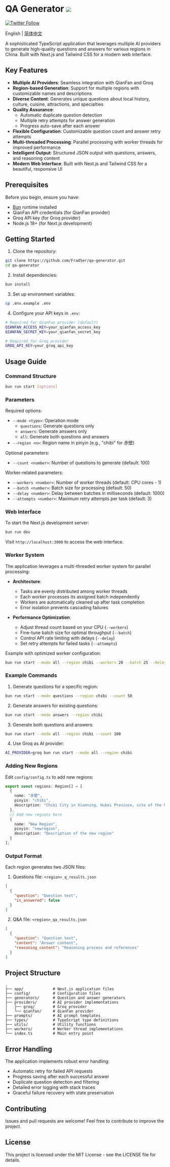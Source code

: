 # QA Generator ![](https://img.shields.io/badge/A%20FRAD%20PRODUCT-WIP-yellow)

[![Twitter Follow](https://img.shields.io/twitter/follow/FradSer?style=social)](https://twitter.com/FradSer)

English | [简体中文](README.zh-CN.md)

A sophisticated TypeScript application that leverages multiple AI providers to generate high-quality questions and answers for various regions in China. Built with Next.js and Tailwind CSS for a modern web interface.

## Key Features

- **Multiple AI Providers**: Seamless integration with QianFan and Groq
- **Region-based Generation**: Support for multiple regions with customizable names and descriptions
- **Diverse Content**: Generates unique questions about local history, culture, cuisine, attractions, and specialties
- **Quality Assurance**: 
  - Automatic duplicate question detection
  - Multiple retry attempts for answer generation
  - Progress auto-save after each answer
- **Flexible Configuration**: Customizable question count and answer retry attempts
- **Multi-threaded Processing**: Parallel processing with worker threads for improved performance
- **Intelligent Output**: Structured JSON output with questions, answers, and reasoning content
- **Modern Web Interface**: Built with Next.js and Tailwind CSS for a beautiful, responsive UI

## Prerequisites

Before you begin, ensure you have:
- [Bun](https://bun.sh) runtime installed
- QianFan API credentials (for QianFan provider)
- Groq API key (for Groq provider)
- Node.js 18+ (for Next.js development)

## Getting Started

1. Clone the repository:
```bash
git clone https://github.com/FradSer/qa-generator.git
cd qa-generator
```

2. Install dependencies:
```bash
bun install
```

3. Set up environment variables:
```bash
cp .env.example .env
```

4. Configure your API keys in `.env`:
```bash
# Required for QianFan provider (default)
QIANFAN_ACCESS_KEY=your_qianfan_access_key
QIANFAN_SECRET_KEY=your_qianfan_secret_key

# Required for Groq provider
GROQ_API_KEY=your_groq_api_key
```

## Usage Guide

### Command Structure

```bash
bun run start [options]
```

### Parameters

Required options:
- `--mode <type>`: Operation mode
  - `questions`: Generate questions only
  - `answers`: Generate answers only
  - `all`: Generate both questions and answers
- `--region <n>`: Region name in pinyin (e.g., "chibi" for 赤壁)

Optional parameters:
- `--count <number>`: Number of questions to generate (default: 100)

Worker-related parameters:
- `--workers <number>`: Number of worker threads (default: CPU cores - 1)
- `--batch <number>`: Batch size for processing (default: 50)
- `--delay <number>`: Delay between batches in milliseconds (default: 1000)
- `--attempts <number>`: Maximum retry attempts per task (default: 3)

### Web Interface

To start the Next.js development server:

```bash
bun run dev
```

Visit `http://localhost:3000` to access the web interface.

### Worker System

The application leverages a multi-threaded worker system for parallel processing:

- **Architecture**:
  - Tasks are evenly distributed among worker threads
  - Each worker processes its assigned batch independently
  - Workers are automatically cleaned up after task completion
  - Error isolation prevents cascading failures

- **Performance Optimization**:
  - Adjust thread count based on your CPU (`--workers`)
  - Fine-tune batch size for optimal throughput (`--batch`)
  - Control API rate limiting with delays (`--delay`)
  - Set retry attempts for failed tasks (`--attempts`)

Example with optimized worker configuration:
```bash
bun run start --mode all --region chibi --workers 20 --batch 25 --delay 2000
```

### Example Commands

1. Generate questions for a specific region:
```bash
bun run start --mode questions --region chibi --count 50
```

2. Generate answers for existing questions:
```bash
bun run start --mode answers --region chibi
```

3. Generate both questions and answers:
```bash
bun run start --mode all --region chibi --count 100
```

4. Use Groq as AI provider:
```bash
AI_PROVIDER=groq bun run start --mode all --region chibi
```

### Adding New Regions

Edit `config/config.ts` to add new regions:

```typescript
export const regions: Region[] = [
  {
    name: "赤壁",
    pinyin: "chibi",
    description: "Chibi City in Xianning, Hubei Province, site of the historic Battle of Red Cliffs"
  },
  // Add new regions here
  {
    name: "New Region",
    pinyin: "newregion",
    description: "Description of the new region"
  }
];
```

### Output Format

Each region generates two JSON files:

1. Questions file: `<region>_q_results.json`
```json
[
  {
    "question": "Question text",
    "is_answered": false
  }
]
```

2. Q&A file: `<region>_qa_results.json`
```json
[
  {
    "question": "Question text",
    "content": "Answer content",
    "reasoning_content": "Reasoning process and references"
  }
]
```

## Project Structure

```
.
├── app/             # Next.js application files
├── config/          # Configuration files
├── generators/      # Question and answer generators
├── providers/       # AI provider implementations
│   ├── groq/        # Groq provider
│   └── qianfan/     # QianFan provider
├── prompts/         # AI prompt templates
├── types/           # TypeScript type definitions
├── utils/           # Utility functions
├── workers/         # Worker thread implementations
└── index.ts         # Main entry point
```

## Error Handling

The application implements robust error handling:
- Automatic retry for failed API requests
- Progress saving after each successful answer
- Duplicate question detection and filtering
- Detailed error logging with stack traces
- Graceful failure recovery with state preservation

## Contributing

Issues and pull requests are welcome! Feel free to contribute to improve the project.

## License

This project is licensed under the MIT License - see the LICENSE file for details.
